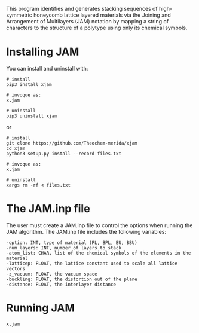 This program identifies and generates stacking sequences of high-symmetric honeycomb lattice layered materials via the Joining and Arrangement of Multilayers (JAM) notation by mapping a string of characters to the structure of a polytype using only its chemical symbols.


Installing JAM
===============

You can install and uninstall with:

```
# install
pip3 install xjam

# invoque as:
x.jam

# uninstall
pip3 uninstall xjam
```

or

```
# install
git clone https://github.com/Theochem-merida/xjam
cd xjam
python3 setup.py install --record files.txt

# invoque as:
x.jam

# uninstall
xargs rm -rf < files.txt
```

The JAM.inp file
===============

The user must create a JAM.inp file to control the options when running the JAM algorithm.
The JAM.inp file includes the following variables:

```
-option: INT, type of material (PL, BPL, BU, BBU)
-num_layers: INT, number of layers to stack
-atom_list: CHAR, list of the chemical symbols of the elements in the material
-latticep: FLOAT, the lattice constant used to scale all lattice vectors
-z_vacuum: FLOAT, the vacuum space
-buckling: FLOAT, the distortion out of the plane
-distance: FLOAT, the interlayer distance
```

Running JAM
===============

```
x.jam
```
